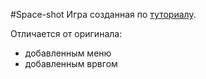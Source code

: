 #Space-shot
Игра созданная по [туториалу](https://pythonru.com/primery/streljalka-s-pygame-1-sprajt-igroka-i-upravlenie).

Отличается от оригинала:
+ добавленным меню
+ добавленным врвгом
